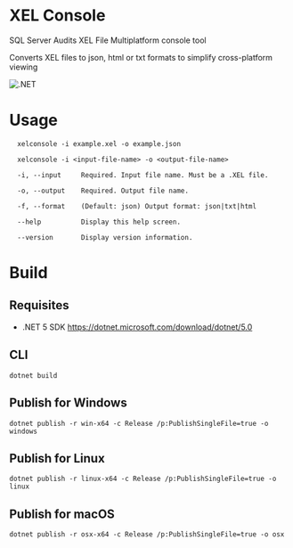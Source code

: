 # XEL Console
SQL Server Audits XEL File Multiplatform console tool

Converts XEL files to json, html or txt formats to simplify cross-platform viewing

![.NET](https://github.com/matiasdieguez/xelconsole/workflows/.NET/badge.svg)

# Usage
```
  xelconsole -i example.xel -o example.json
```

```
  xelconsole -i <input-file-name> -o <output-file-name>

  -i, --input     Required. Input file name. Must be a .XEL file.

  -o, --output    Required. Output file name.

  -f, --format    (Default: json) Output format: json|txt|html

  --help          Display this help screen.

  --version       Display version information.
```

# Build

## Requisites

- .NET 5 SDK https://dotnet.microsoft.com/download/dotnet/5.0

## CLI
```
dotnet build
```

## Publish for Windows

```
dotnet publish -r win-x64 -c Release /p:PublishSingleFile=true -o windows
```

## Publish for Linux
```
dotnet publish -r linux-x64 -c Release /p:PublishSingleFile=true -o linux
```

## Publish for macOS

```
dotnet publish -r osx-x64 -c Release /p:PublishSingleFile=true -o osx
```

